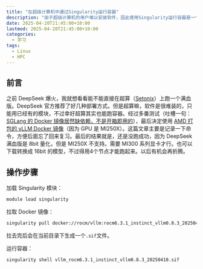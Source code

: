 ```yaml
---
title: "在超级计算机中通过Singularity运行容器"
description: "由于超级计算机的用户难以安装软件，因此使用Singularity运行容器是一个很好的解决方案。"
date: 2025-04-20T21:45:00+10:00
lastmod: 2025-04-20T21:45:00+10:00
categories:
  - 学习
tags:
  - Linux
  - HPC
---
```


## 前言

之前 DeepSeek 爆火，我就想看看能不能直接在超算（[Setonix](https://pawsey.org.au/systems/setonix/)）上跑一个满血版。DeepSeek 官方推荐了好几种部署方式。但是超算嘛，软件是很难装的，只能用已经有的模块，不过幸好超算其实也能跑容器。经过多番测试（吐槽一句：[SGLang 的 Docker 镜像居然缺依赖，不是开箱即用的](https://github.com/sgl-project/sglang/issues/4630)），最后决定使用 [AMD 打包的 vLLM Docker 镜像](https://hub.docker.com/r/rocm/vllm/tags)（因为 GPU 是 MI250X）。这篇文章主要是记录一下命令，方便后面忘了回来复习。最后的结果就是，还是没跑成功，因为 DeepSeek 满血版是 8bit 量化，但是 MI250X 不支持。需要 MI300 系列显卡才行。也可以下载转换成 16bit 的模型，不过得用4个节点才能跑起来。以后有机会再折腾。

## 操作步骤

加载 Singularity 模块：

```bash
module load singularity
```

拉取 Docker 镜像：

```bash
singularity pull docker://rocm/vllm:rocm6.3.1_instinct_vllm0.8.3_20250410
```

拉去完后会在当前目录下生成一个`.sif`文件。

运行容器：

```bash
singularity shell vllm_rocm6.3.1_instinct_vllm0.8.3_20250410.sif
```